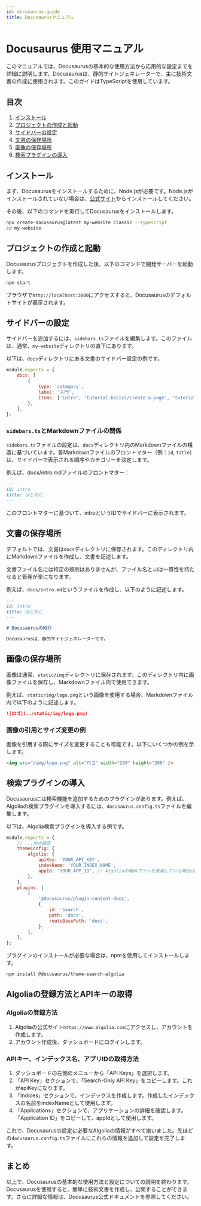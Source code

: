 ```yaml
---
id: docusaurus-guide
title: Docusaurusマニュアル
---
```


# Docusaurus 使用マニュアル

このマニュアルでは、Docusaurusの基本的な使用方法から応用的な設定までを詳細に説明します。Docusaurusは、静的サイトジェネレーターで、主に技術文書の作成に使用されます。このガイドはTypeScriptを使用しています。

## 目次
1. [インストール](#インストール)
2. [プロジェクトの作成と起動](#プロジェクトの作成と起動)
3. [サイドバーの設定](#サイドバーの設定)
4. [文書の保存場所](#文書の保存場所)
5. [画像の保存場所](#画像の保存場所)
6. [検索プラグインの導入](#検索プラグインの導入)

## インストール

まず、Docusaurusをインストールするために、Node.jsが必要です。Node.jsがインストールされていない場合は、[公式サイト](https://nodejs.org/)からインストールしてください。

その後、以下のコマンドを実行してDocusaurusをインストールします。

```bash
npx create-docusaurus@latest my-website classic --typescript
cd my-website
```

## プロジェクトの作成と起動
Docusaurusプロジェクトを作成した後、以下のコマンドで開発サーバーを起動します。

```bash
npm start
```

ブラウザで`http://localhost:3000`にアクセスすると、Docusaurusのデフォルトサイトが表示されます。

## サイドバーの設定
サイドバーを追加するには、`sidebars.ts`ファイルを編集します。このファイルは、通常、`my-website`ディレクトリの直下にあります。

以下は、`docs`ディレクトリにある文書のサイドバー設定の例です。

```javascript
module.exports = {
    docs: [
        {
            type: 'category',
            label: '入門',
            items: ['intro', 'tutorial-basics/create-a-page', 'tutorial-basics/create-a-document'],
        },
    ],
};
```

### `sidebars.ts`とMarkdownファイルの関係
`sidebars.ts`ファイルの設定は、`docs`ディレクトリ内のMarkdownファイルの構造に基づいています。各Markdownファイルのフロントマター（例：`id`, `title`）は、サイドバーで表示される順序やカテゴリーを決定します。

例えば、docs/intro.mdファイルのフロントマター：

```md
---
id: intro
title: はじめに
---
```
このフロントマターに基づいて、introというIDでサイドバーに表示されます。

## 文書の保存場所
デフォルトでは、文書は`docs`ディレクトリに保存されます。このディレクトリ内にMarkdownファイルを作成し、文書を記述します。

文書ファイル名には特定の規則はありませんが、ファイル名と`id`は一貫性を持たせると管理が楽になります。

例えば、`docs/intro.md`というファイルを作成し、以下のように記述します。

```md
---
id: intro
title: はじめに
---

# Docusaurusの紹介

Docusaurusは、静的サイトジェネレーターです。
```

## 画像の保存場所
画像は通常、`static/img`ディレクトリに保存されます。このディレクトリ内に画像ファイルを保存し、Markdownファイル内で使用できます。

例えば、`static/img/logo.png`という画像を使用する場合、Markdownファイル内で以下のように記述します。

```md
![ロゴ](../static/img/logo.png)
```

### 画像の引用とサイズ変更の例
画像を引用する際にサイズを変更することも可能です。以下にいくつかの例を示します。

```md
<img src="/img/logo.png" alt="ロゴ" width="200" height="200" />
```

## 検索プラグインの導入
Docusaurusには検索機能を追加するためのプラグインがあります。例えば、Algoliaの検索プラグインを導入するには、`docusaurus.config.ts`ファイルを編集します。

以下は、Algolia検索プラグインを導入する例です。

```javascript
module.exports = {
    // ...他の設定
    themeConfig: {
        algolia: {
            apiKey: 'YOUR_API_KEY',
            indexName: 'YOUR_INDEX_NAME',
            appId: 'YOUR_APP_ID', // Algoliaの無料プランを使用している場合は省略可能
        },
    },
    plugins: [
        [
            '@docusaurus/plugin-content-docs',
            {
                id: 'search',
                path: 'docs',
                routeBasePath: 'docs',
            },
        ],
    ],
};
```
プラグインのインストールが必要な場合は、npmを使用してインストールします。

```bash
npm install @docusaurus/theme-search-algolia
```

## Algoliaの登録方法とAPIキーの取得
### Algoliaの登録方法
1. Algoliaの公式サイト`https://www.algolia.com`にアクセスし、アカウントを作成します。
2. アカウント作成後、ダッシュボードにログインします。

### APIキー、インデックス名、アプリIDの取得方法
1. ダッシュボードの左側のメニューから「API Keys」を選択します。
2. 「API Key」セクションで、「Search-Only API Key」をコピーします。これがapiKeyになります。
3. 「Indices」セクションで、インデックスを作成します。作成したインデックスの名前をindexNameとして使用します。
4. 「Applications」セクションで、アプリケーションの詳細を確認します。「Application ID」をコピーして、appIdとして使用します。

これで、Docusaurusの設定に必要なAlgoliaの情報がすべて揃いました。先ほどの`docusaurus.config.ts`ファイルにこれらの情報を追加して設定を完了します。

## まとめ
以上で、Docusaurusの基本的な使用方法と設定についての説明を終わります。Docusaurusを使用すると、簡単に技術文書を作成し、公開することができます。さらに詳細な情報は、Docusaurus公式ドキュメントを参照してください。